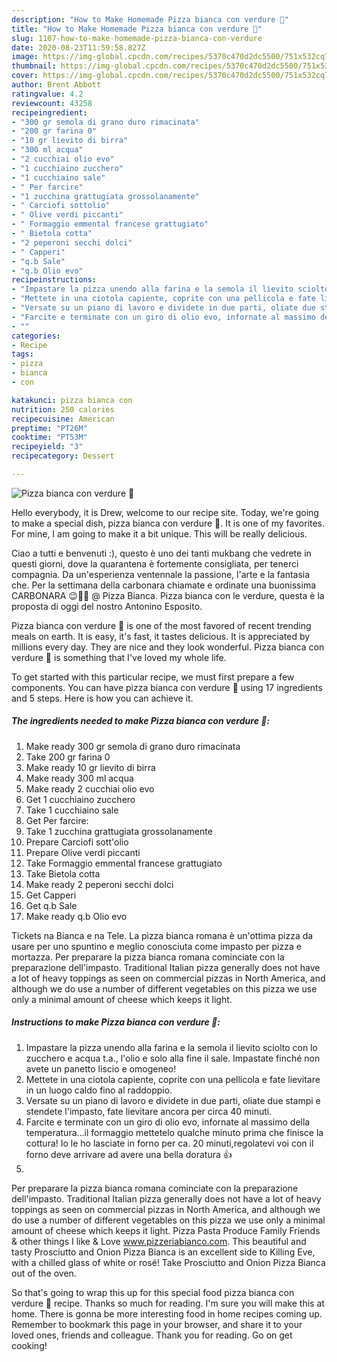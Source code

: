 ```yaml
---
description: "How to Make Homemade Pizza bianca con verdure 🍕"
title: "How to Make Homemade Pizza bianca con verdure 🍕"
slug: 1107-how-to-make-homemade-pizza-bianca-con-verdure
date: 2020-08-23T11:59:58.827Z
image: https://img-global.cpcdn.com/recipes/5370c470d2dc5500/751x532cq70/pizza-bianca-con-verdure-🍕-recipe-main-photo.jpg
thumbnail: https://img-global.cpcdn.com/recipes/5370c470d2dc5500/751x532cq70/pizza-bianca-con-verdure-🍕-recipe-main-photo.jpg
cover: https://img-global.cpcdn.com/recipes/5370c470d2dc5500/751x532cq70/pizza-bianca-con-verdure-🍕-recipe-main-photo.jpg
author: Brent Abbott
ratingvalue: 4.2
reviewcount: 43258
recipeingredient:
- "300 gr semola di grano duro rimacinata"
- "200 gr farina 0"
- "10 gr lievito di birra"
- "300 ml acqua"
- "2 cucchiai olio evo"
- "1 cucchiaino zucchero"
- "1 cucchiaino sale"
- " Per farcire"
- "1 zucchina grattugiata grossolanamente"
- " Carciofi sottolio"
- " Olive verdi piccanti"
- " Formaggio emmental francese grattugiato"
- " Bietola cotta"
- "2 peperoni secchi dolci"
- " Capperi"
- "q.b Sale"
- "q.b Olio evo"
recipeinstructions:
- "Impastare la pizza unendo alla farina e la semola il lievito sciolto con lo zucchero e acqua t.a., l&#39;olio e solo alla fine il sale. Impastate finché non avete un panetto liscio e omogeneo!"
- "Mettete in una ciotola capiente, coprite con una pellicola e fate lievitare in un luogo caldo fino al raddoppio."
- "Versate su un piano di lavoro e dividete in due parti, oliate due stampi e stendete l&#39;impasto, fate lievitare ancora per circa 40 minuti."
- "Farcite e terminate con un giro di olio evo, infornate al massimo della temperatura...il formaggio mettetelo qualche minuto prima che finisce la cottura! Io le ho lasciate in forno per ca. 20 minuti,regolatevi voi con il forno deve arrivare ad avere una bella doratura 👍"
- ""
categories:
- Recipe
tags:
- pizza
- bianca
- con

katakunci: pizza bianca con 
nutrition: 250 calories
recipecuisine: American
preptime: "PT26M"
cooktime: "PT53M"
recipeyield: "3"
recipecategory: Dessert

---
```



![Pizza bianca con verdure 🍕](https://img-global.cpcdn.com/recipes/5370c470d2dc5500/751x532cq70/pizza-bianca-con-verdure-🍕-recipe-main-photo.jpg)

Hello everybody, it is Drew, welcome to our recipe site. Today, we're going to make a special dish, pizza bianca con verdure 🍕. It is one of my favorites. For mine, I am going to make it a bit unique. This will be really delicious.

Ciao a tutti e benvenuti :), questo è uno dei tanti mukbang che vedrete in questi giorni, dove la quarantena è fortemente consigliata, per tenerci compagnia. Da un&#39;esperienza ventennale la passione, l&#39;arte e la fantasia che. Per la settimana della carbonara chiamate e ordinate una buonissima CARBONARA 😉🍕🤗 @ Pizza Bianca. Pizza bianca con le verdure, questa è la proposta di oggi del nostro Antonino Esposito.

Pizza bianca con verdure 🍕 is one of the most favored of recent trending meals on earth. It is easy, it's fast, it tastes delicious. It is appreciated by millions every day. They are nice and they look wonderful. Pizza bianca con verdure 🍕 is something that I've loved my whole life.


To get started with this particular recipe, we must first prepare a few components. You can have pizza bianca con verdure 🍕 using 17 ingredients and 5 steps. Here is how you can achieve it.

<!--inarticleads1-->

##### The ingredients needed to make Pizza bianca con verdure 🍕:

1. Make ready 300 gr semola di grano duro rimacinata
1. Take 200 gr farina 0
1. Make ready 10 gr lievito di birra
1. Make ready 300 ml acqua
1. Make ready 2 cucchiai olio evo
1. Get 1 cucchiaino zucchero
1. Take 1 cucchiaino sale
1. Get  Per farcire:
1. Take 1 zucchina grattugiata grossolanamente
1. Prepare  Carciofi sott&#39;olio
1. Prepare  Olive verdi piccanti
1. Take  Formaggio emmental francese grattugiato
1. Take  Bietola cotta
1. Make ready 2 peperoni secchi dolci
1. Get  Capperi
1. Get q.b Sale
1. Make ready q.b Olio evo


Tickets na Bianca e na Tele. La pizza bianca romana è un&#39;ottima pizza da usare per uno spuntino e meglio conosciuta come impasto per pizza e mortazza. Per preparare la pizza bianca romana cominciate con la preparazione dell&#39;impasto. Traditional Italian pizza generally does not have a lot of heavy toppings as seen on commercial pizzas in North America, and although we do use a number of different vegetables on this pizza we use only a minimal amount of cheese which keeps it light. 

<!--inarticleads2-->

##### Instructions to make Pizza bianca con verdure 🍕:

1. Impastare la pizza unendo alla farina e la semola il lievito sciolto con lo zucchero e acqua t.a., l&#39;olio e solo alla fine il sale. Impastate finché non avete un panetto liscio e omogeneo!
1. Mettete in una ciotola capiente, coprite con una pellicola e fate lievitare in un luogo caldo fino al raddoppio.
1. Versate su un piano di lavoro e dividete in due parti, oliate due stampi e stendete l&#39;impasto, fate lievitare ancora per circa 40 minuti.
1. Farcite e terminate con un giro di olio evo, infornate al massimo della temperatura...il formaggio mettetelo qualche minuto prima che finisce la cottura! Io le ho lasciate in forno per ca. 20 minuti,regolatevi voi con il forno deve arrivare ad avere una bella doratura 👍
1. 


Per preparare la pizza bianca romana cominciate con la preparazione dell&#39;impasto. Traditional Italian pizza generally does not have a lot of heavy toppings as seen on commercial pizzas in North America, and although we do use a number of different vegetables on this pizza we use only a minimal amount of cheese which keeps it light. Pizza Pasta Produce Family Friends &amp; other things I like &amp; Love www.pizzeriabianco.com. This beautiful and tasty Prosciutto and Onion Pizza Bianca is an excellent side to Killing Eve, with a chilled glass of white or rosé! Take Prosciutto and Onion Pizza Bianca out of the oven. 

So that's going to wrap this up for this special food pizza bianca con verdure 🍕 recipe. Thanks so much for reading. I'm sure you will make this at home. There is gonna be more interesting food in home recipes coming up. Remember to bookmark this page in your browser, and share it to your loved ones, friends and colleague. Thank you for reading. Go on get cooking!
